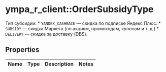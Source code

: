 # ympa_r_client::OrderSubsidyType

Тип субсидии:  * `YANDEX_CASHBACK` — скидка по подписке Яндекс Плюс.  * `SUBSIDY` — скидка Маркета (по акциям, промокодам, купонам и т. д.)  * `DELIVERY` — скидка за доставку (DBS). 

## Properties
Name | Type | Description | Notes
------------ | ------------- | ------------- | -------------


